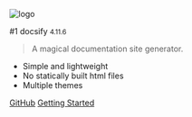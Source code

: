 ![logo](_media/icon.svg)

#1 docsify <small>4.11.6</small>

> A magical documentation site generator.

- Simple and lightweight
- No statically built html files
- Multiple themes

[GitHub](https://github.com/docsifyjs/docsify/)
[Getting Started](#docsify)
